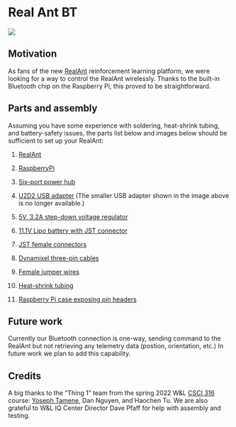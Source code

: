 # Real Ant BT

<a href="https://www.youtube.com/watch?v=fSu-80Ofek4"><img src="images/realant.jpg"></a>

## Motivation

As fans of the new
<a href="https://www.inceptivemind.com/open-source-low-cost-realant-robot-learns-reinforcement-learning/16926/">RealAnt</a>
reinforcement learning platform, we were looking for a way to control the RealAnt wirelessly.  Thanks to the built-in
Bluetooth chip on the Raspberry Pi, this proved to be straightforward.  

## Parts and assembly

Assuming you have some experience with soldering, heat-shrink tubing, and battery-safety issues, the parts list
below and images below should be sufficient to set up your RealAnt:

1. [RealAnt](https://github.com/OteRobotics/realant#get-your-realant)

2. [RaspberryPi](https://www.amazon.com/Raspberry-Model-2019-Quad-Bluetooth/dp/B07TC2BK1X)

3. [Six-port power hub](https://www.trossenrobotics.com/6-port-ax-mx-power-hub)

3. [U2D2 USB adapter](https://www.robotis.us/u2d2/)  (The smaller USB adapter shown in the image above is no longer available.)

4. [5V, 3.2A step-down voltage regulator](https://www.pololu.com/product/3782)

5. [11.1V Lipo battery with JST connector](https://www.rcplanet.com/protek-rc-3s-high-power-lipo-20c-battery-pack-11.1v-1100mah-blade-sr-ptk-5179/p177000)

6. [JST female connectors](https://www.amazon.com/gp/product/B06XRBKSY2)

7. [Dynamixel three-pin cables](https://www.trossenrobotics.com/p/200mm-3-pin-dynamixel-compatible-cables-10-pack)

8. [Female jumper wires](https://www.adafruit.com/product/794)

9. [Heat-shrink tubing](https://www.amazon.com/gp/product/B00Q7V49RQ)

10. [Raspberry Pi case exposing pin headers](https://www.thingiverse.com/thing:559858)

## Future work

Currently our Bluetooth connection is one-way, sending command to the RealAnt but not retrieving any
telemetry data (postion, orientation, etc.)  In future work we plan to add this capability.

## Credits

A big thanks to the &ldquo;Thing 1&rdquo; team from the spring 2022 W&L
[CSCI 316](https://simondlevy.academic.wlu.edu/home/csci-316-advanced-topics-in-robotics/)
course: [Yoseph Tamene](https://github.com/tameney22), Dan Nguyen, and Haochen Tu. We are
also grateful to W&L IQ Center Director Dave Pfaff for help with assembly and testing.


